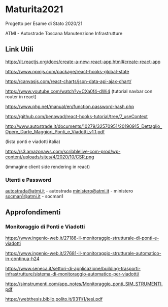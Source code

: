 # Maturita2021

Progetto per Esame di Stato 2020/21

ATMI - Autostrade Toscana Manutenzione Infrastrutture

## Link Utili

https://it.reactjs.org/docs/create-a-new-react-app.html#create-react-app

https://www.npmjs.com/package/react-hooks-global-state

https://canvasjs.com/react-charts/json-data-api-ajax-chart/

https://www.youtube.com/watch?v=CXa0f4-dWi4  (tutorial navbar con router in react)

https://www.php.net/manual/en/function.password-hash.php

https://github.com/benawad/react-hooks-tutorial/tree/7_useContext

http://www.autostrade.it/documents/10279/32570951/20190915_Dettaglio_Opere_Darte_Maggiori_Ponti_e_Viadotti_v1.1.pdf

(lista ponti e viadotti italia)

https://s3.amazonaws.com/scribblelive-com-prod/wp-content/uploads/sites/4/2020/10/CSR.png

(immagine client side rendering in react)

### Utenti e Password

autostrada@atmi.it - autostrada
ministero@atmi.it - ministero
socman1@atmi.it - socman1

## Approfondimenti

### Monitoraggio di Ponti e Viadotti

https://www.ingenio-web.it/27188-il-monitoraggio-strutturale-di-ponti-e-viadotti

https://www.ingenio-web.it/27681-il-monitoraggio-strutturale-automatico-in-continua-h24

https://www.seneca.it/settori-di-applicazione/building-trasporti-infrastrutture/sistema-di-monitoraggio-automatico-per-viadotti/

https://simstrumenti.com/app_notes/Monitoraggio_ponti_SIM_STRUMENTI.pdf

https://webthesis.biblio.polito.it/9311/1/tesi.pdf
